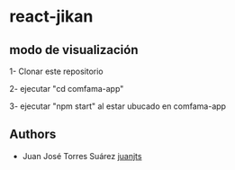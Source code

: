 # react-jikan

## modo de visualización

1- Clonar este repositorio

2- ejecutar "cd comfama-app"

3- ejecutar "npm start" al estar ubucado en comfama-app

## Authors
* Juan José Torres Suárez [juanjts](https://www.linkedin.com/in/juan-jose-torres-suarez/)